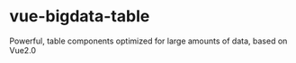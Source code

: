 # vue-bigdata-table
Powerful, table components optimized for large amounts of data, based on Vue2.0

